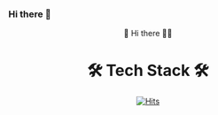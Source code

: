 ### Hi there 👋
<p align="center">
🚀 Hi there 👩‍🚀
</p>

<h1 align="center"> 🛠 Tech Stack 🛠 </h1>


<div align="center">
  
[![Hits](https://hits.seeyoufarm.com/api/count/incr/badge.svg?url=https%3A%2F%2Fgithub.com%2Fzakigaebal&count_bg=%2379C83D&title_bg=%23555555&icon=&icon_color=%23E7E7E7&title=hits&edge_flat=false)](https://hits.seeyoufarm.com)
  
</div>
